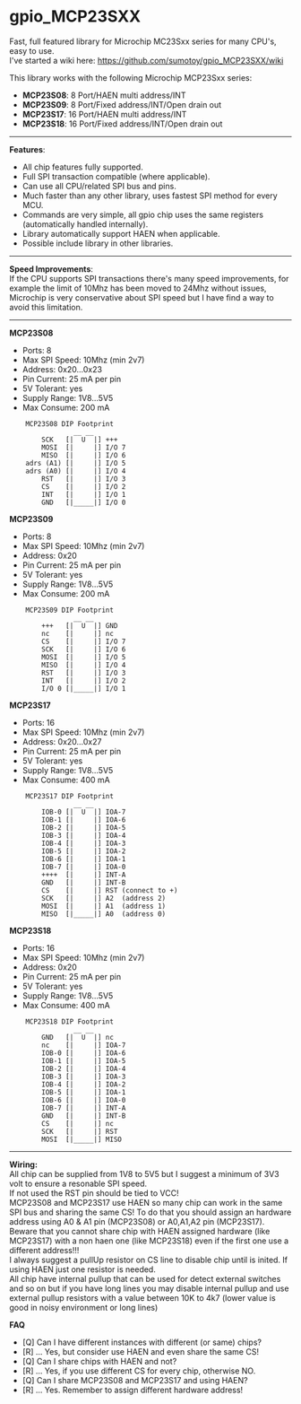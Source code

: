 # gpio_MCP23SXX
Fast, full featured library for Microchip MC23Sxx series for many CPU's, easy to use.<br>
I've started a wiki here: https://github.com/sumotoy/gpio_MCP23SXX/wiki <br>

This library works with the following Microchip MCP23Sxx series:
 - <b>MCP23S08</b>: 8 Port/HAEN multi address/INT
 - <b>MCP23S09</b>: 8 Port/Fixed address/INT/Open drain out
 - <b>MCP23S17</b>: 16 Port/HAEN multi address/INT
 - <b>MCP23S18</b>: 16 Port/Fixed address/INT/Open drain out
 
 ***

 <b>Features</b>:<br>
 - All chip features fully supported.
 - Full SPI transaction compatible (where applicable).
 - Can use all CPU/related SPI bus and pins.
 - Much faster than any other library, uses fastest SPI method for every MCU.
 - Commands are very simple, all gpio chip uses the same registers (automatically handled internally).
 - Library automatically support HAEN when applicable.
 - Possible include library in other libraries.

 ***
<b>Speed Improvements</b>:<br>
If the CPU supports SPI transactions there's many speed improvements, for example the limit of 10Mhz has been moved to 24Mhz without issues, Microchip is very conservative about SPI speed but I have find a way to avoid this limitation.

 ***

<b>MCP23S08</b><br>
- Ports: 8
- Max SPI Speed: 10Mhz (min 2v7)
- Address: 0x20...0x23
- Pin Current: 25 mA per pin
- 5V Tolerant: yes
- Supply Range: 1V8...5V5
- Max Consume: 200 mA

```
    MCP23S08 DIP Footprint
			    __ __
		SCK   [|  U  |] +++
		MOSI  [|     |] I/O 7
		MISO  [|     |] I/O 6
    adrs (A1) [|     |] I/O 5
    adrs (A0) [|     |] I/O 4
		RST   [|     |] I/O 3
		CS    [|     |] I/O 2
		INT   [|     |] I/O 1
		GND   [|_____|] I/O 0
```
<b>MCP23S09</b><br>
- Ports: 8
- Max SPI Speed: 10Mhz (min 2v7)
- Address: 0x20
- Pin Current: 25 mA per pin
- 5V Tolerant: yes
- Supply Range: 1V8...5V5
- Max Consume: 200 mA

```
    MCP23S09 DIP Footprint
			    __ __
		+++   [|  U  |] GND
		nc    [|     |] nc
		CS    [|     |] I/O 7
        SCK   [|     |] I/O 6
        MOSI  [|     |] I/O 5
		MISO  [|     |] I/O 4
		RST   [|     |] I/O 3
		INT   [|     |] I/O 2
		I/O 0 [|_____|] I/O 1
```
<b>MCP23S17</b><br>
- Ports: 16
- Max SPI Speed: 10Mhz (min 2v7)
- Address: 0x20...0x27
- Pin Current: 25 mA per pin
- 5V Tolerant: yes
- Supply Range: 1V8...5V5
- Max Consume: 400 mA

```
    MCP23S17 DIP Footprint
			    __ __
		IOB-0 [|  U  |] IOA-7
		IOB-1 [|     |] IOA-6
		IOB-2 [|     |] IOA-5
		IOB-3 [|     |] IOA-4
		IOB-4 [|     |] IOA-3
		IOB-5 [|     |] IOA-2
		IOB-6 [|     |] IOA-1
		IOB-7 [|     |] IOA-0
		++++  [|     |] INT-A
		GND   [|     |] INT-B
		CS    [|     |] RST (connect to +)
		SCK   [|     |] A2  (address 2)
		MOSI  [|     |] A1  (address 1)
		MISO  [|_____|] A0  (address 0)
```

<b>MCP23S18</b><br>
- Ports: 16
- Max SPI Speed: 10Mhz (min 2v7)
- Address: 0x20
- Pin Current: 25 mA per pin
- 5V Tolerant: yes
- Supply Range: 1V8...5V5
- Max Consume: 400 mA

```
    MCP23S18 DIP Footprint
			    __ __
		GND   [|  U  |] nc
		nc    [|     |] IOA-7
		IOB-0 [|     |] IOA-6
		IOB-1 [|     |] IOA-5
		IOB-2 [|     |] IOA-4
		IOB-3 [|     |] IOA-3
		IOB-4 [|     |] IOA-2
		IOB-5 [|     |] IOA-1
		IOB-6 [|     |] IOA-0
		IOB-7 [|     |] INT-A
		GND   [|     |] INT-B
		CS    [|     |] nc
		SCK   [|     |] RST
		MOSI  [|_____|] MISO
```
***

<b>Wiring:</b><br>
All chip can be supplied from 1V8 to 5V5 but I suggest a minimum of 3V3 volt to ensure a resonable SPI speed.<br>
If not used the RST pin should be tied to VCC!<br>
MCP23S08 and MCP23S17 use HAEN so many chip can work in the same SPI bus and sharing the same CS! To do that you should assign an hardware address using A0 & A1 pin (MCP23S08) or A0,A1,A2 pin (MCP23S17). Beware that you cannot share chip with HAEN assigned hardware (like MCP23S17) with a non haen one (like MCP23S18) even if the first one use a different address!!!<br>
I always suggest a pullUp resistor on CS line to disable chip until is inited. If using HAEN just one resistor is needed.<br>
All chip have internal pullup that can be used for detect external switches and so on but if you have long lines you may disable internal pullup and use external pullup resistors with a value between 10K to 4k7 (lower value is good in noisy environment or long lines)<br>

<b>FAQ</b><br>
- [Q] Can I have different instances with different (or same) chips?
- [R] ... Yes, but consider use HAEN and even share the same CS!
- [Q] Can I share chips with HAEN and not?
- [R] ... Yes, if you use different CS for every chip, otherwise NO.
- [Q] Can I share MCP23S08 and MCP23S17 and using HAEN?
- [R] ... Yes. Remember to assign different hardware address!
